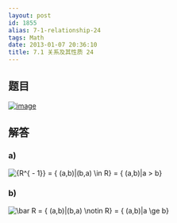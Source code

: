 ```yaml
---
layout: post
id: 1855
alias: 7-1-relationship-24
tags: Math
date: 2013-01-07 20:36:10
title: 7.1 关系及其性质 24
---
```


## 题目

[![image](http://freewind.me/wp-content/uploads/2013/01/image_thumb130.png "image")](http://freewind.me/wp-content/uploads/2013/01/image129.png)

## 解答

### a)

![{R^{ - 1}} = \{ (a,b)|(b,a) \in R\}  = \{ (a,b)|a > b\} ](http://chart.apis.google.com/chart?cht=tx&chs=1x0&chf=bg,s,FFFFFF00&chco=000000&chl=%7BR%5E%7B%20-%201%7D%7D%20%3D%20%5C%7B%20%28a%2Cb%29%7C%28b%2Ca%29%20%5Cin%20R%5C%7D%20%20%3D%20%5C%7B%20%28a%2Cb%29%7Ca%20%3E%20b%5C%7D%20)

### b) 

![\bar R = \{ (a,b)|(b,a) \notin R\}  = \{ (a,b)|a \ge b\} ](http://chart.apis.google.com/chart?cht=tx&chs=1x0&chf=bg,s,FFFFFF00&chco=000000&chl=%5Cbar%20R%20%3D%20%5C%7B%20%28a%2Cb%29%7C%28b%2Ca%29%20%5Cnotin%20R%5C%7D%20%20%3D%20%5C%7B%20%28a%2Cb%29%7Ca%20%5Cge%20b%5C%7D%20)
